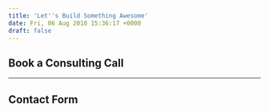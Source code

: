 ```yaml
---
title: 'Let''s Build Something Awesome'
date: Fri, 06 Aug 2010 15:36:17 +0000
draft: false
---
```


Book a Consulting Call
----------------------

* * *

Contact Form
------------